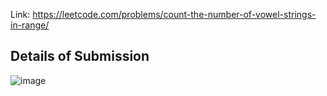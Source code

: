 Link: https://leetcode.com/problems/count-the-number-of-vowel-strings-in-range/
## Details of Submission
![image](https://github.com/mgalang229/LeetCode-Count-the-Number-of-Vowel-Strings-in-Range/assets/51401355/3e569de8-7342-46b3-948e-51f9ad39d466)
